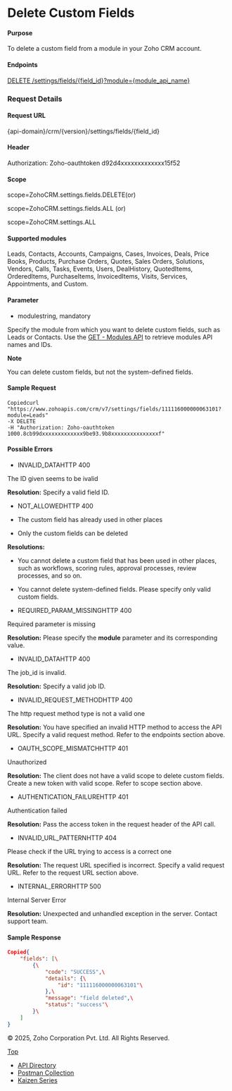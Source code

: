 
# Delete Custom Fields

#### Purpose

To delete a custom field from a module in your Zoho CRM account.

#### Endpoints

[DELETE /settings/fields/{field\_id}?module={module\_api\_name}](https://www.zoho.com/crm/developer/docs/api/v7/delete-custom-fields.html)

### Request Details

#### Request URL

{api-domain}/crm/{version}/settings/fields/{field\_id}

#### Header

Authorization: Zoho-oauthtoken d92d4xxxxxxxxxxxxx15f52

#### Scope

scope=ZohoCRM.settings.fields.DELETE(or)

scope=ZohoCRM.settings.fields.ALL (or)

scope=ZohoCRM.settings.ALL

#### Supported modules

Leads, Contacts, Accounts, Campaigns, Cases, Invoices, Deals, Price Books, Products, Purchase Orders, Quotes, Sales Orders, Solutions, Vendors, Calls, Tasks, Events, Users, DealHistory, QuotedItems, OrderedItems, PurchaseItems, InvoicedItems, Visits, Services, Appointments, and Custom.

#### Parameter

- modulestring, mandatory



Specify the module from which you want to delete custom fields, such as Leads or Contacts. Use the [GET - Modules API](https://www.zoho.com/crm/developer/docs/api/v7/modules-api.html) to retrieve modules API names and IDs.


**Note**

You can delete custom fields, but not the system-defined fields.

#### Sample Request

``` curl
Copiedcurl "https://www.zohoapis.com/crm/v7/settings/fields/111116000000063101?module=Leads"
-X DELETE
-H "Authorization: Zoho-oauthtoken 1000.8cb99dxxxxxxxxxxxxx9be93.9b8xxxxxxxxxxxxxxxf"
```

#### Possible Errors

- INVALID\_DATAHTTP 400



The ID given seems to be ivalid

**Resolution:** Specify a valid field ID.

- NOT\_ALLOWEDHTTP 400



- The custom field has already used in other places
- Only the custom fields can be deleted

**Resolutions:**

- You cannot delete a custom field that has been used in other places, such as workflows, scoring rules, approval processes, review processes, and so on.
- You cannot delete system-defined fields. Please specify only valid custom fields.

- REQUIRED\_PARAM\_MISSINGHTTP 400



Required parameter is missing

**Resolution:** Please specify the **module** parameter and its corresponding value.

- INVALID\_DATAHTTP 400



The job\_id is invalid.

**Resolution:** Specify a valid job ID.

- INVALID\_REQUEST\_METHODHTTP 400



The http request method type is not a valid one

**Resolution:** You have specified an invalid HTTP method to access the API URL. Specify a valid request method. Refer to the endpoints section above.

- OAUTH\_SCOPE\_MISMATCHHTTP 401



Unauthorized

**Resolution:** The client does not have a valid scope to delete custom fields. Create a new token with valid scope. Refer to scope section above.

- AUTHENTICATION\_FAILUREHTTP 401



Authentication failed

**Resolution:** Pass the access token in the request header of the API call.

- INVALID\_URL\_PATTERNHTTP 404



Please check if the URL trying to access is a correct one

**Resolution:** The request URL specified is incorrect. Specify a valid request URL. Refer to the request URL section above.

- INTERNAL\_ERRORHTTP 500



Internal Server Error

**Resolution:** Unexpected and unhandled exception in the server. Contact support team.


#### Sample Response

``` json
Copied{
    "fields": [\
        {\
            "code": "SUCCESS",\
            "details": {\
                "id": "111116000000063101"\
            },\
            "message": "field deleted",\
            "status": "success"\
        }\
    ]
}
```

© 2025, Zoho Corporation Pvt. Ltd. All Rights Reserved.

[Top](https://www.zoho.com/crm/developer/docs/api/v7/delete-custom-fields.html#top)

- [API Directory](https://www.zoho.com/crm/developer/docs/api-directory.html?source_from=qlink_)
- [Postman Collection](https://www.postman.com/zohocrmdevelopers/workspace/zoho-crm-developers/overview?source_from=qlink_)
- [Kaizen Series](https://www.zoho.com/crm/developer/docs/kaizen-series-directory.html?source_from=qlink_)